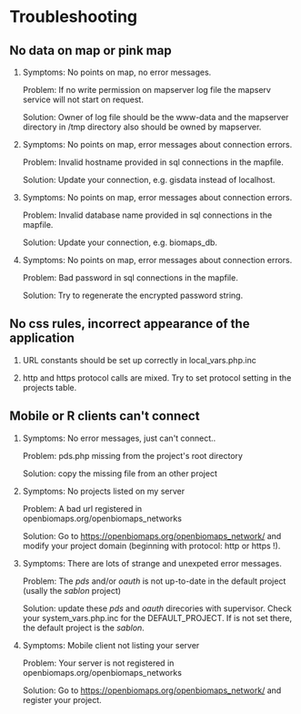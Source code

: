 Troubleshooting
===============

No data on map or pink map
--------------------------

1) Symptoms: No points on map, no error messages. 
   
   Problem: If no write permission on mapserver log file the mapserv service will not start on request. 
   
   Solution: Owner of log file should be the www-data and the mapserver directory in /tmp directory also should be owned by mapserver.

2) Symptoms: No points on map, error messages about connection errors. 
   
   Problem: Invalid hostname provided in sql connections in the mapfile. 
   
   Solution: Update your connection, e.g. gisdata instead of localhost.

3) Symptoms: No points on map, error messages about connection errors. 
   
   Problem: Invalid database name provided in sql connections in the mapfile.
   
   Solution: Update your connection, e.g. biomaps_db.

4) Symptoms: No points on map, error messages about connection errors. 
   
   Problem: Bad password in sql connections in the mapfile. 
   
   Solution: Try to regenerate the encrypted password string.

No css rules, incorrect appearance of the application
-----------------------------------------------------

1) URL constants should be set up correctly in local_vars.php.inc

2) http and https protocol calls are mixed. Try to set protocol setting in the projects table.

Mobile or R clients can't connect
---------------------------------

1) Symptoms: No error messages, just can't connect..
   
   Problem: pds.php missing from the project's root directory
   
   Solution: copy the missing file from an other project

2) Symptoms: No projects listed on my server
   
   Problem: A bad url registered in openbiomaps.org/openbiomaps_networks
   
   Solution: Go to https://openbiomaps.org/openbiomaps_network/ and modify your project domain (beginning with protocol: http or https !).

3) Symptoms: There are lots of strange and unexpeted error messages.
   
   Problem: The *pds* and/or *oauth* is not up-to-date in the default project (usally the *sablon* project)
   
   Solution: update these *pds* and *oauth* direcories with supervisor. Check your system_vars.php.inc for the DEFAULT_PROJECT. If is not set there, the default project is the *sablon*.

4) Symptoms: Mobile client not listing your server
   
   Problem: Your server is not registered in openbiomaps.org/openbiomaps_networks
   
   Solution: Go to https://openbiomaps.org/openbiomaps_network/ and register your project.
